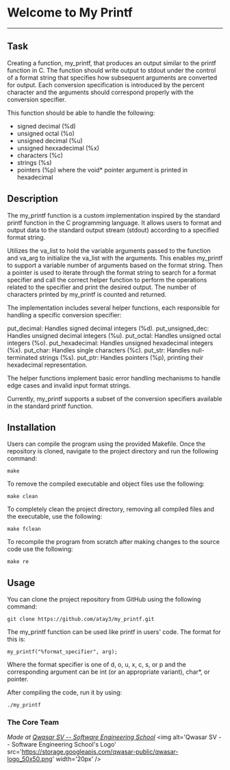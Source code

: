 # Welcome to My Printf
***

## Task
Creating a function, my_printf, that produces an output similar to the printf function in C. The function should write output to stdout under the control of a format string that specifies how subsequent arguments are converted for output. Each conversion specification is introduced by the percent character and the arguments should correspond properly with the conversion specifier.

This function should be able to handle the following:
- signed decimal (%d)
- unsigned octal (%o)
- unsigned decimal (%u)
- unsigned hexxadecimal (%x)
- characters (%c)
- strings (%s)
- pointers (%p) where the void* pointer argument is printed in hexadecimal

## Description
The my_printf function is a custom implementation inspired by the standard printf function in the C programming language. It allows users to format and output data to the standard output stream (stdout) according to a specified format string.

Utilizes the va_list to hold the variable arguments passed to the function and va_arg to initialize the va_list with the arguments. This enables my_printf to support a variable number of arguments based on the format string. Then a pointer is used to iterate through the format string to search for a format specifier and call the correct helper function to perform the operations related to the specifier and print the desired output. The number of characters printed by my_printf is counted and returned.

The implementation includes several helper functions, each responsible for handling a specific conversion specifier:

put_decimal: Handles signed decimal integers (%d).
put_unsigned_dec: Handles unsigned decimal integers (%u).
put_octal: Handles unsigned octal integers (%o).
put_hexadecimal: Handles unsigned hexadecimal integers (%x).
put_char: Handles single characters (%c).
put_str: Handles null-terminated strings (%s).
put_ptr: Handles pointers (%p), printing their hexadecimal representation.

The helper functions implement basic error handling mechanisms to handle edge cases and invalid input format strings.

Currently, my_printf supports a subset of the conversion specifiers available in the standard printf function.

## Installation
Users can compile the program using the provided Makefile. Once the repository is cloned, navigate to the project directory and run the following command:
```
make
```

To remove the compiled executable and object files use the following:
```
make clean
```

To completely clean the project directory, removing all compiled files and the executable, use the following:
```
make fclean
```

To recompile the program from scratch after making changes to the source code use the following:
```
make re
```

## Usage
You can clone the project repository from GitHub using the following command:
```
git clone https://github.com/atay3/my_printf.git
```

The my_printf function can be used like printf in users' code. The format for this is:
```
my_printf("%format_specifier", arg);
```
Where the format specifier is one of d, o, u, x, c, s, or p and the corresponding argument can be int (or an appropriate variant), char*, or pointer.

After compiling the code, run it by using:
```
./my_printf
```



### The Core Team


<span><i>Made at <a href='https://qwasar.io'>Qwasar SV -- Software Engineering School</a></i></span>
<span><img alt='Qwasar SV -- Software Engineering School's Logo' src='https://storage.googleapis.com/qwasar-public/qwasar-logo_50x50.png' width='20px' /></span>
